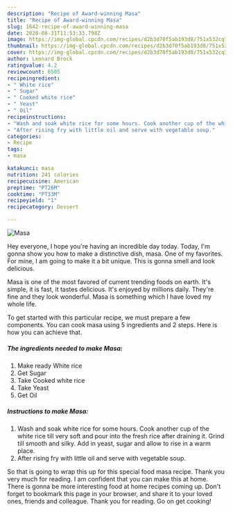 ```yaml
---
description: "Recipe of Award-winning Masa"
title: "Recipe of Award-winning Masa"
slug: 1642-recipe-of-award-winning-masa
date: 2020-08-31T11:53:33.798Z
image: https://img-global.cpcdn.com/recipes/d2b3d70f5ab193d8/751x532cq70/masa-recipe-main-photo.jpg
thumbnail: https://img-global.cpcdn.com/recipes/d2b3d70f5ab193d8/751x532cq70/masa-recipe-main-photo.jpg
cover: https://img-global.cpcdn.com/recipes/d2b3d70f5ab193d8/751x532cq70/masa-recipe-main-photo.jpg
author: Leonard Brock
ratingvalue: 4.2
reviewcount: 6505
recipeingredient:
- " White rice"
- " Sugar"
- " Cooked white rice"
- " Yeast"
- " Oil"
recipeinstructions:
- "Wash and soak white rice for some hours. Cook another cup of the white rice till very soft and pour into the fresh rice after draining it. Grind till smooth and silky. Add in yeast, sugar and allow to rise in a warm place."
- "After rising fry with little oil and serve with vegetable soup."
categories:
- Recipe
tags:
- masa

katakunci: masa 
nutrition: 241 calories
recipecuisine: American
preptime: "PT26M"
cooktime: "PT33M"
recipeyield: "1"
recipecategory: Dessert

---
```



![Masa](https://img-global.cpcdn.com/recipes/d2b3d70f5ab193d8/751x532cq70/masa-recipe-main-photo.jpg)

Hey everyone, I hope you're having an incredible day today. Today, I'm gonna show you how to make a distinctive dish, masa. One of my favorites. For mine, I am going to make it a bit unique. This is gonna smell and look delicious.



Masa is one of the most favored of current trending foods on earth. It's simple, it is fast, it tastes delicious. It's enjoyed by millions daily. They're fine and they look wonderful. Masa is something which I have loved my whole life.


To get started with this particular recipe, we must prepare a few components. You can cook masa using 5 ingredients and 2 steps. Here is how you can achieve that.

<!--inarticleads1-->

##### The ingredients needed to make Masa:

1. Make ready  White rice
1. Get  Sugar
1. Take  Cooked white rice
1. Take  Yeast
1. Get  Oil




<!--inarticleads2-->

##### Instructions to make Masa:

1. Wash and soak white rice for some hours. Cook another cup of the white rice till very soft and pour into the fresh rice after draining it. Grind till smooth and silky. Add in yeast, sugar and allow to rise in a warm place.
1. After rising fry with little oil and serve with vegetable soup.




So that is going to wrap this up for this special food masa recipe. Thank you very much for reading. I am confident that you can make this at home. There is gonna be more interesting food at home recipes coming up. Don't forget to bookmark this page in your browser, and share it to your loved ones, friends and colleague. Thank you for reading. Go on get cooking!
